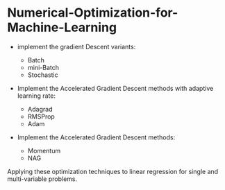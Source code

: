# Numerical-Optimization-for-Machine-Learning

- implement the gradient Descent variants:
    - Batch
    - mini-Batch
    - Stochastic

- Implement the Accelerated Gradient Descent methods with adaptive learning rate:
    - Adagrad
    - RMSProp
    - Adam

- Implement the Accelerated Gradient Descent methods:
    - Momentum
    - NAG

Applying these optimization techniques to linear regression for single and multi-variable problems.

